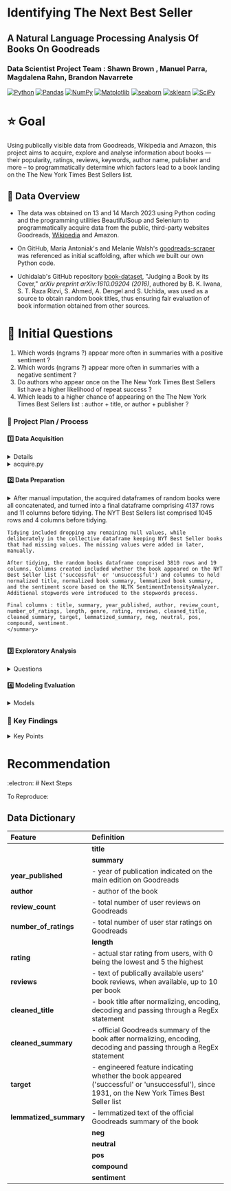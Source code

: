 #  Identifying The Next Best Seller 
## A Natural Language Processing Analysis Of Books On Goodreads  

### Data Scientist Project Team : Shawn Brown , Manuel Parra, Magdalena Rahn, Brandon Navarrete

<a href="#"><img alt="Python" src="https://img.shields.io/badge/Python-013243.svg?logo=python&logoColor=blue"></a>
<a href="#"><img alt="Pandas" src="https://img.shields.io/badge/Pandas-150458.svg?logo=pandas&logoColor=red"></a>
<a href="#"><img alt="NumPy" src="https://img.shields.io/badge/Numpy-2a4d69.svg?logo=numpy&logoColor=black"></a>
<a href="#"><img alt="Matplotlib" src="https://img.shields.io/badge/Matplotlib-8DF9C1.svg?logo=matplotlib&logoColor=blue"></a>
<a href="#"><img alt="seaborn" src="https://img.shields.io/badge/seaborn-65A9A8.svg?logo=pandas&logoColor=red"></a>
<a href="#"><img alt="sklearn" src="https://img.shields.io/badge/sklearn-4b86b4.svg?logo=scikitlearn&logoColor=black"></a>
<a href="#"><img alt="SciPy" src="https://img.shields.io/badge/SciPy-1560bd.svg?logo=scipy&logoColor=blue"></a>

# :star: Goal

Using publically visible data from Goodreads, Wikipedia and Amazon, this project aims to acquire, explore and analyse information about books — their popularity, ratings, reviews, keywords, author name, publisher and more – to programmatically determine which factors lead to a book landing on the The New York Times Best Sellers list.



## :star2: Data Overview  

* The data was obtained on 13 and 14 March 2023 using Python coding and the programming utilities BeautifulSoup and Selenium to programmatically acquire data from the public, third-party websites Goodreads, [Wikipedia](https://en.wikipedia.org/wiki/Lists_of_The_New_York_Times_fiction_best_sellers) and Amazon.    

* On GitHub, Maria Antoniak's and Melanie Walsh's [goodreads-scraper](https://github.com/uchidalab/book-dataset) was referenced as initial scaffolding, after which we built our own Python code.    

* Uchidalab's GitHub repository [book-dataset](https://github.com/uchidalab/book-dataset), "Judging a Book by its Cover," _arXiv preprint arXiv:1610.09204 (2016)_, authored by B. K. Iwana, S. T. Raza Rizvi, S. Ahmed, A. Dengel and S. Uchida, was used as a source to obtain random book titles, thus ensuring fair evaluation of book information obtained from other sources.   


    
    
# :star2: Initial Questions

1.  Which words (ngrams ?) appear more often in summaries with a positive sentiment ?  
2.  Which words (ngrams ?) appear more often in summaries with a negative sentiment ? 
3.  Do authors who appear once on the The New York Times Best Sellers list have a higher likelihood of repeat success ?  
4.  Which leads to a higher chance of appearing on the The New York Times Best Sellers list : author + title, or author + publisher ?  



### :dizzy: Project Plan / Process
#### :one:   Data Acquisition

<details> 
    Data was acquired using Python programming and associated libraries and utilities : pandas, NumPy, os, re, time, json, urllib, XPath, BeautifulSoup and Selenium.  
    
    Issues encountered, and resolved, included locating accessible and reliable datasources, applying code across four different computing platforms and learning new data-accessing techniques.

</details>

<details>
<summary> acquire.py </summary>


</details>


#### :two:   Data Preparation

<details>  
    Missing values for book titles were manually imputed, based on the corresponding row's book summary. In cases when the number of pages or year of publication were missing for a given book, the earliest-appearing hardcover book listed on Goodreads was used. Books in languages other than English were dropped, as were duplicates of a given title by the same author and books that only had an audiobook listing on Goodreads.
    
<summary> After manual imputation, the acquired dataframes of random books were all concatenated, and turned into a final dataframe comprising 4137 rows and 11 columns before tidying. The NYT Best Sellers list comprised 1045 rows and 4 columns before tidying.
    
    Tidying included dropping any remaining null values, while deliberately in the collective dataframe keeping NYT Best Seller books that had missing values. The missing values were added in later, manually.
    
    After tidying, the random books dataframe comprised 3810 rows and 19 columns. Columns created included whether the book appeared on the NYT Best Seller list ('successful' or 'unsuccessful') and columns to hold normalized title, normalized book summary, lemmatized book summary, and the sentiment score based on the NLTK SentimentIntensityAnalyzer. Additional stopwords were introduced to the stopwords process.
    
    Final columns : title, summary, year_published, author, review_count, number_of_ratings, length, genre, rating, reviews, cleaned_title, cleaned_summary, target, lemmatized_summary, neg, neutral, pos, compound, sentiment.
    </summary>

</details>

        
#### :three:   Exploratory Analysis

<details>
<summary> Questions </summary>

</details>
   
 
#### :four:   Modeling Evaluation

<details>
<summary> Models </summary>
  
</details>


### :medal_sports: Key Findings 
<details>
   
   
<summary> Key Points </summary>
   

</details>


# Recommendation



:electron: # Next Steps


To Reproduce:




## Data Dictionary


|Feature|              Definition|
| :------|:------|
        |**title**|            - title of the book |
        |**summary**|          - official Goodreads summary of the book |                              
|**year_published**|           - year of publication indicated on the main edition on Goodreads |
|**author**|                   - author of the book|
|**review_count**|             - total number of user reviews on Goodreads| 
|**number_of_ratings**|        - total number of user star ratings on Goodreads|
    |**length**|               - length, in pages, of book; if number of pages was missing, the number of pages in the earliest hardcover edition on Goodreads were used|
|**rating**|                   - actual star rating from users, with 0 being the lowest and 5 the highest|
|**reviews**|                  - text of publically available users' book reviews, when available, up to 10 per book|
|**cleaned_title**|            - book title after normalizing, encoding, decoding and passing through a RegEx statement|
|**cleaned_summary**|          - official Goodreads summary of the book after normalizing, encoding, decoding and passing through a RegEx statement|
|**target**|                   - engineered feature indicating whether the book appeared ('successful' or 'unsuccessful'), since 1931, on the New York Times Best Seller list|
|**lemmatized_summary**|       - lemmatized text of the official Goodreads summary of the book|
            |**neg**|          - the negative leaning of the sentiment score, based on the official Goodreads summary of the book|
        |**neutral**|          - the neutral position of the sentiment score, based on the official Goodreads summary of the book|
            |**pos**|          - the positive leaning of the sentiment score, based on the official Goodreads summary of the book|
        |**compound**|         - the a composite of the negative, neutral and positive sentiment scores |
        |**sentiment**|        - a word-based indication of the overall sentiment of the official Goodreads summary of the book| 
